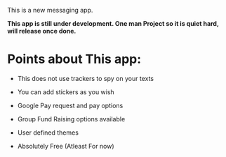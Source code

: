 This is a new messaging app.

**This app is still under development. One man Project so it is quiet hard, will release once done.**

# Points about This app:

- This does not use trackers to spy on your texts

- You can add stickers as you wish

- Google Pay request and pay options

- Group Fund Raising options available

- User defined themes

- Absolutely Free (Atleast For now)
